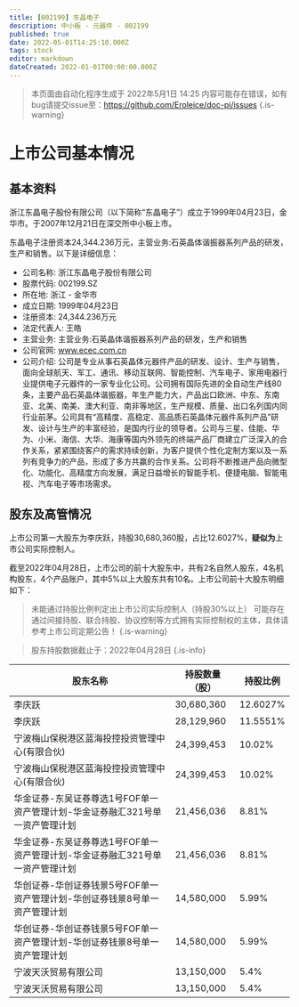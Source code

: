 ```yaml
---
title: [002199] 东晶电子
description: 中小板 - 元器件 - 002199
published: true
date: 2022-05-01T14:25:10.000Z
tags: stock
editor: markdown
dateCreated: 2022-01-01T00:00:00.000Z
---
```


> 本页面由自动化程序生成于 2022年5月1日 14:25
> 内容可能存在错误，如有bug请提交issue至：https://github.com/Eroleice/doc-pi/issues
{.is-warning}

# 上市公司基本情况

## 基本资料

浙江东晶电子股份有限公司（以下简称“东晶电子”）成立于1999年04月23日，金华市。于2007年12月21日在深交所中小板上市。

东晶电子注册资本24,344.236万元，主营业务:石英晶体谐振器系列产品的研发，生产和销售。以下是详细信息：

- 公司名称: 浙江东晶电子股份有限公司
- 股票代码: 002199.SZ
- 所在地: 浙江 - 金华市
- 成立日期: 1999年04月23日
- 注册资本: 24,344.236万元
- 法定代表人: 王皓
- 主营业务: 主营业务:石英晶体谐振器系列产品的研发，生产和销售
- 公司官网: www.ecec.com.cn
- 公司介绍: 公司是专业从事石英晶体元器件产品的研发、设计、生产与销售，面向全球航天、军工、通讯、移动互联网、智能控制、汽车电子、家用电器行业提供电子元器件的一家专业化公司。公司拥有国际先进的全自动生产线80条，主要产品石英晶体谐振器，年生产能力大，产品出口欧洲、中东、东南亚、北美、南美、澳大利亚、南非等地区，生产规模、质量、出口名列国内同行业前茅。公司具有“高精度、高稳定、高品质石英晶体元器件系列产品”研发、设计与生产的丰富经验，是国内行业的领导者。公司与三星、佳能、华为、小米、海信、大华、海康等国内外领先的终端产品厂商建立广泛深入的合作关系，紧紧围绕客户的需求持续创新，为客户提供个性化定制方案以及一系列有竞争力的产品，形成了多方共赢的合作关系。公司将不断推进产品向微型化、功能化、高精度方向发展，满足日益增长的智能手机、便捷电脑、智能电视、汽车电子等市场需求。


## 股东及高管情况

上市公司第一大股东为李庆跃，持股30,680,360股，占比12.6027%，**疑似为**上市公司实际控制人。

截至2022年04月28日，上市公司的前十大股东中，共有2名自然人股东，4名机构股东，4个产品账户，其中5%以上大股东共有10名。上市公司前十大股东明细如下：

> 未能通过持股比例判定出上市公司实际控制人（持股30%以上）
> 可能存在通过间接持股、联合持股、协议控制等方式拥有实际控制权的主体，具体请参考上市公司定期公告！
{.is-warning}

> 股东持股数据截止于：2022年04月28日
{.is-info}

| 股东名称 | 持股数量（股） | 持股比例 |
| --- | --- | --- |
| 李庆跃 | 30,680,360 | 12.6027% |
| 李庆跃 | 28,129,960 | 11.5551% |
| 宁波梅山保税港区蓝海投控投资管理中心(有限合伙) | 24,399,453 | 10.02% |
| 宁波梅山保税港区蓝海投控投资管理中心(有限合伙) | 24,399,453 | 10.02% |
| 华金证券-东吴证券尊选1号FOF单一资产管理计划-华金证券融汇321号单一资产管理计划 | 21,456,036 | 8.81% |
| 华金证券-东吴证券尊选1号FOF单一资产管理计划-华金证券融汇321号单一资产管理计划 | 21,456,036 | 8.81% |
| 华创证券-华创证券钱景5号FOF单一资产管理计划-华创证券钱景8号单一资产管理计划 | 14,580,000 | 5.99% |
| 华创证券-华创证券钱景5号FOF单一资产管理计划-华创证券钱景8号单一资产管理计划 | 14,580,000 | 5.99% |
| 宁波天沃贸易有限公司 | 13,150,000 | 5.4% |
| 宁波天沃贸易有限公司 | 13,150,000 | 5.4% |





